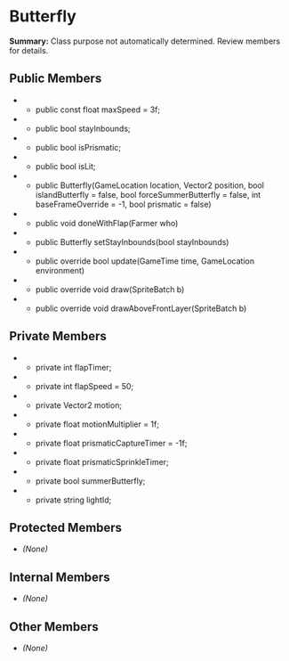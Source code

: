 # Butterfly

**Summary:** Class purpose not automatically determined. Review members for details.

## Public Members
- - public const float maxSpeed = 3f;
- - public bool stayInbounds;
- - public bool isPrismatic;
- - public bool isLit;
- - public Butterfly(GameLocation location, Vector2 position, bool islandButterfly = false, bool forceSummerButterfly = false, int baseFrameOverride = -1, bool prismatic = false)
- - public void doneWithFlap(Farmer who)
- - public Butterfly setStayInbounds(bool stayInbounds)
- - public override bool update(GameTime time, GameLocation environment)
- - public override void draw(SpriteBatch b)
- - public override void drawAboveFrontLayer(SpriteBatch b)

## Private Members
- - private int flapTimer;
- - private int flapSpeed = 50;
- - private Vector2 motion;
- - private float motionMultiplier = 1f;
- - private float prismaticCaptureTimer = -1f;
- - private float prismaticSprinkleTimer;
- - private bool summerButterfly;
- - private string lightId;

## Protected Members
- *(None)*

## Internal Members
- *(None)*

## Other Members
- *(None)*
